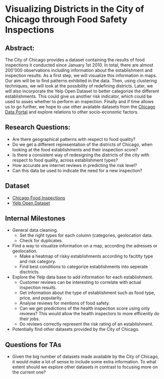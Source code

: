 # Visualizing Districts in the City of Chicago through Food Safety Inspections

## Abstract:


The City of Chicago provides a dataset containing the results of food inspections it conducted since January 1st 2010. In total, there are almost 200'000 observations including information about the establishment and inspection results. 
As a first step, we will visualize this information in maps. Our aim will be to find patterns exhibited in the data. Then, using clustering techniques, we will look at the possibility of redefining districts.
Later, we will also incorporate the Yelp Open Dataset to better categorize the different establishments. This could give us another risk indicator, which could be used to asses whether to perform an inspection.
Finally and if time allows us to go further, we hope to use other available datasets from the [Chicago Data Portal](https://data.cityofchicago.org) and explore relations to other socio-economic factors.

<!--Our goal in this project is to visualize the city of Chicago as a graph of the food violation in an appealing and concise way in order to analyse the streets where the most violation occurs. In a second part we can thus use another dataset provided by the Chicago Data Portal such as Crimes - 2001 to present and look for correlation between th district with high crime and food violation.  Through this we hope to gain deeper insight into how the city of Chicago can be analyzed and which implications on the population can be inferred by food violation.-->

## Research Questions:
- Are there geographical patterns with respect to food quality?
- Do we get a different representation of the districts of Chicago, when looking at the food establishments and their inspection score?
- Is there a consistent way of redesigning the districts of the city with respect to food quality, across establishment types?
- How accurate are internet reviews in predicting the risk level?
- Can this data be used to indicate the need for a new inspection?

## Dataset 
- [Chicago Food Inspections](https://www.kaggle.com/chicago/chicago-food-inspections)
- [Yelp Open Dataset](https://www.yelp.com/dataset)

## Internal Milestones
- General data cleaning.
	- Set the right types for each column (categories, geolocation data. 
	- Check for duplicates.
- Find a way to visualize information on a map, according the adresses or geolocation.
	- Make a heatmap of risky establishments according to facitlty type and risk category.
	- Find best conditions to categorize establishments into seperate disctricts.
- Explore the Yelp data base to add information for each establishment.
	- Customer reviews can be interesting to correlate with actual inspection results.
	- Get information about the type of establishment such as food type, price, and popularity.
 	- Analyse reviews for mentions of food safety.
	- Can we get predictions of the health inspection score using only reviews? This would allow the health inspectors to more efficently do their jobs. 
	- Do reviews correctly represent the risk rating of an establishment.
- Potentially find other datasets provided by the City of Chicago.

## Questions for TAs
- Given the big number of datasets made available by the City of Chicago, it would make a lot of sense to include some extra information. To what extent should we explore other datasets in contrast to focusing more on the current one?
